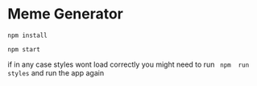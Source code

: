 # Meme Generator



```
npm install

npm start
```

if in any case styles wont load correctly you might need to run 
``` npm  run styles```
and run the app again
